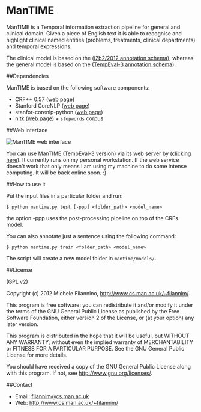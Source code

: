 ManTIME
=======

ManTIME is a Temporal information extraction pipeline for general and clinical domain. Given a piece of English text it is able to recognise and highlight clinical named entities (problems, treatments, clinical departments) and temporal expressions.

The clinical model is based on the ([i2b2/2012 annotation schema](http://www.sciencedirect.com/science/article/pii/S1532046413001032)), whereas the general model is based on the ([TempEval-3 annotation schema](http://arxiv.org/pdf/1206.5333v2.pdf)).

##Dependencies

ManTIME is based on the following software components:

* CRF++ 0.57 ([web page](http://crfpp.googlecode.com/svn/trunk/doc/index.html))
* Stanford CoreNLP ([web page](http://nlp.stanford.edu/software/corenlp.shtml#Download)) 
* stanfor-corenlp-python ([web page](https://pypi.python.org/pypi/stanford-corenlp-python/3.3.9))
* nltk ([web page](https://pypi.python.org/pypi/nltk/2.0.4)) + `stopwords` corpus

##Web interface

![ManTIME web interface](http://www.cs.man.ac.uk/~filannim/images/thumb_mantime_demo.png)

You can use ManTIME (TempEval-3 version) via its web server by ([clicking here](http://www.cs.man.ac.uk/~filannim/projects/tempeval-3/)). It currently runs on my personal workstation. If the web service doesn't work that only means I am using my machine to do some intense computing. It will be back online soon. :)

<!--
##Installation

The easiest way to install ManTIME on a Debian-based system is by using the [install-mantime.sh](http://www.cs.man.ac.uk/~filannim/public/install-mantime.sh) script.
-->
##How to use it

Put the input files in a particular folder and run:

    $ python mantime.py test [-ppp] <folder_path> <model_name>

the option -ppp uses the post-processing pipeline on top of the CRFs model.

You can also annotate just a sentence using the following command:

    $ python mantime.py train <folder_path> <model_name>


The script will create a new model folder in `mantime/models/`.

##License

(GPL v2)

Copyright (c) 2012 Michele Filannino, <http://www.cs.man.ac.uk/~filannim/>.

This program is free software: you can redistribute it and/or modify
it under the terms of the GNU General Public License as published by
the Free Software Foundation, either version 2 of the License, or
(at your option) any later version.

This program is distributed in the hope that it will be useful,
but WITHOUT ANY WARRANTY; without even the implied warranty of
MERCHANTABILITY or FITNESS FOR A PARTICULAR PURPOSE.  See the
GNU General Public License for more details.

You should have received a copy of the GNU General Public License
along with this program.  If not, see <http://www.gnu.org/licenses/>.

##Contact
- Email: filannim@cs.man.ac.uk
- Web: http://www.cs.man.ac.uk/~filannim/
